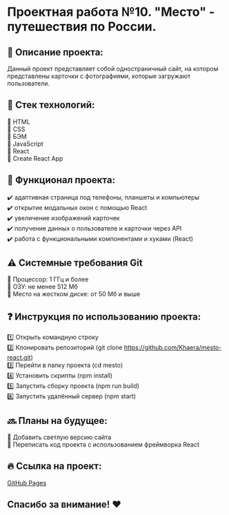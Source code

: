 # Проектная работа №10. "Место" - путешествия по России. 

## :open_file_folder: Описание проекта:
Данный проект представляет собой одностраничный сайт, на котором представлены карточки с фотографиями, которые загружают пользователи.
## :wrench: Стек технологий:
:red_circle: HTML    
:red_circle: CSS    
:red_circle: БЭМ    
:red_circle: JavaScript    
:red_circle: React     
:red_circle: Create React App

## :hammer: Функционал проекта:
:heavy_check_mark: адаптивная страница под телефоны, планшеты и компьютеры    
:heavy_check_mark: открытие модальных окон с помощью React    
:heavy_check_mark: увеличение изображений карточек    
:heavy_check_mark: получение данных о пользователе и карточки через API    
:heavy_check_mark: работа с функциональными компонентами и хуками (React)

## :warning: Системные требования Git
:red_circle: Процессор: 1 ГГц и более    
:red_circle: ОЗУ: не менее 512 Мб    
:red_circle: Место на жестком диске: от 50 Мб и выше

## :question: Инструкция по использованию проекта:
:one: Открыть командную строку    
:two: Клонировать репозиторий (git clone https://github.com/Khaera/mesto-react.git)    
:three: Перейти в папку проекта (cd mesto)    
:four: Установить скрипты (npm install)    
:five: Запустить сборку проекта (npm run build)    
:six: Запустить удалённый сервер (npm start)    

## :soon: Планы на будущее:
:black_square_button: Добавить светлую версию сайта    
:black_square_button: Переписать код проекта с использованием фреймворка React

## :fire: Ссылка на проект:
[GitHub Pages](https://khaera.github.io/mesto-react/)

## Спасибо за внимание! :heart:
